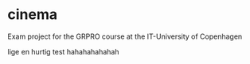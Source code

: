 # cinema
Exam project for the GRPRO course at the IT-University of Copenhagen

lige en hurtig test hahahahahahah